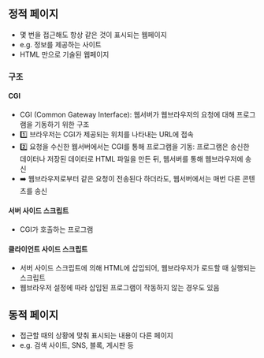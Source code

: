 ## 정적 페이지

- 몇 번을 접근해도 항상 같은 것이 표시되는 웹페이지
- e.g. 정보를 제공하는 사이트
- HTML 만으로 기술된 웹페이지

### 구조

#### CGI

- CGI (Common Gateway Interface): 웹서버가 웹브라우저의 요청에 대해 프로그램을 기동하기 위한 구조
- 1️⃣ 브라우저는 CGI가 제공되는 위치를 나타내는 URL에 접속
- 2️⃣ 요청을 수신한 웹서버에서는 CGI를 통해 프로그램을 기동: 프로그램은 송신한 데이터나 저장된 데이터로 HTML 파일을 만든 뒤, 웹서버를 통해 웹브라우저에 송신
- ➡️ 웹브라우저로부터 같은 요청이 전송된다 하더라도, 웹서버에서는 매번 다른 콘텐츠를 송신

#### 서버 사이드 스크립트

- CGI가 호출하는 프로그램

#### 클라이언트 사이드 스크립트

- 서버 사이드 스크립트에 의해 HTML에 삽입되어, 웹브라우저가 로드할 때 실행되는 스크립트
- 웹브라우저 설정에 따라 삽입된 프로그램이 작동하지 않는 경우도 있음
  <br/>

## 동적 페이지

- 접근할 때의 상황에 맞춰 표시되는 내용이 다른 페이지
- e.g. 검색 사이트, SNS, 블록, 게시판 등
